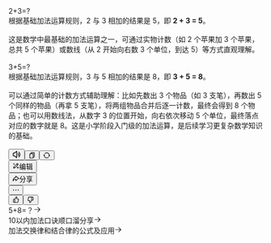 <div class="inter-H_fm37"><div class="container-PvPoAn"><div class="item-kDun2N"><div class="container-SrVXPg chrome70-container" style="--right-side-width: 0px; --center-content-max-width: 848px;"><div class="inner-Qo5lJS inner-item-Nz3mG4" data-target-id="message-box-target-id" data-testid="union_message"><div data-testid="message-block-container" class="message-block-container-PggqdK" style="--message-block-container-inline-width: 504.20001220703125px;"><div data-testid="send_message" class="flex flex-row w-full justify-end w-full max-w-full s-font-base text-s-color-text-secondary p-0 rounded-s-radius-s bg-transparent data-[attr=select-mode]:-mt-10 data-[attr=select-mode]:py-10 data-[attr=select-mode]:px-16 data-[attr=select-mode]:sm:p-10 data-[attr=select-mode]:hover:bg-s-color-bg-base data-[attr=select-mode]:hover:rounded-s-radius-xs data-[attr=select-mode]:has-[:checked]:bg-s-color-bg-trans data-[attr=select-mode]:has-[:checked]:rounded-s-radius-xs data-[attr=select-mode]:pointer-events-none"><div class="flex flex-col flex-grow max-w-full min-w-0"><div data-testid="message_content" data-plugin-identifier="Symbol(infra:send-message-box:text)" class="flex flex-row w-full justify-end" data-message-id="17658824427972610"><div data-testid="message_text_content" class="container-QQkdo4 bg-s-color-bg-trans rounded-s-radius-s text-s-color-text-secondary s-font-base sm:text-15 max-w-450 px-16 py-9 w-fit min-w-0 !text-[length:var(--message-send-text-content-font-size,16px)]">2+3=?</div></div><div class="answer-action-bar-f5eMOE hide-epgMfg answer-action-bar flex flex-col justify-end" data-testid="message_action_bar"></div></div></div></div></div></div></div></div><div class="container-PvPoAn"><div class="item-kDun2N"><div class="container-SrVXPg chrome70-container" style="--right-side-width: 0px; --center-content-max-width: 848px;"><div class="inner-Qo5lJS inner-item-Nz3mG4" data-target-id="message-box-target-id" data-testid="union_message"><div data-testid="message-block-container" class="message-block-container-PggqdK" style="--message-block-container-inline-width: 504.20001220703125px;"><div data-testid="receive_message" class="flex flex-row w-full w-full max-w-full s-font-base text-s-color-text-secondary p-0 rounded-s-radius-s bg-transparent group data-[attr=select-mode]:-mt-10 data-[attr=select-mode]:py-10 data-[attr=select-mode]:px-16 data-[attr=select-mode]:sm:p-10 data-[attr=select-mode]:hover:bg-s-color-bg-base data-[attr=select-mode]:hover:rounded-s-radius-xs data-[attr=select-mode]:has-[:checked]:bg-s-color-bg-trans data-[attr=select-mode]:has-[:checked]:rounded-s-radius-xs data-[attr=select-mode]:pointer-events-none"><div class="flex flex-col flex-grow max-w-full min-w-0"><div data-testid="message_content" data-message-id="17658824427973122" class="flex flex-row w-full"><div data-plugin-identifier="Symbol(infra:receive-message-box:text)" class="w-full"><div data-testid="message_text_content" theme-mode="light" class="container-P2rR72 flow-markdown-body theme-samantha-uDexJL" dir="ltr" data-show-indicator="false"><div class="auto-hide-last-sibling-br paragraph-pP9ZLC paragraph-element br-paragraph-space">根据基础加法运算规则，2 与 3 相加的结果是 5，即 <strong>2 + 3 = 5</strong>。</div><br class="container-Uxvbjy wrapper-GYqxgQ undefined">
<div class="auto-hide-last-sibling-br paragraph-pP9ZLC paragraph-element br-paragraph-space">这是数学中最基础的加法运算之一，可通过实物计数（如 2 个苹果加 3 个苹果，总共 5 个苹果）或数线（从 2 开始向右数 3 个单位，到达 5）等方式直观理解。</div><br class="container-Uxvbjy wrapper-GYqxgQ undefined">
</div></div></div><div class="answer-action-bar-f5eMOE hide-epgMfg answer-action-bar flex flex-col justify-end" data-testid="message_action_bar"></div></div></div></div></div></div></div></div><div class="container-PvPoAn"><div class="item-kDun2N"><div class="container-SrVXPg chrome70-container" style="--right-side-width: 0px; --center-content-max-width: 848px;"><div class="inner-Qo5lJS inner-item-Nz3mG4" data-target-id="message-box-target-id" data-testid="union_message"><div data-testid="message-block-container" class="message-block-container-PggqdK" style="--message-block-container-inline-width: 504.20001220703125px;"><div data-testid="send_message" class="flex flex-row w-full justify-end w-full max-w-full s-font-base text-s-color-text-secondary p-0 rounded-s-radius-s bg-transparent data-[attr=select-mode]:-mt-10 data-[attr=select-mode]:py-10 data-[attr=select-mode]:px-16 data-[attr=select-mode]:sm:p-10 data-[attr=select-mode]:hover:bg-s-color-bg-base data-[attr=select-mode]:hover:rounded-s-radius-xs data-[attr=select-mode]:has-[:checked]:bg-s-color-bg-trans data-[attr=select-mode]:has-[:checked]:rounded-s-radius-xs data-[attr=select-mode]:pointer-events-none"><div class="flex flex-col flex-grow max-w-full min-w-0"><div data-testid="message_content" data-plugin-identifier="Symbol(infra:send-message-box:text)" data-message-id="17676199026195714" class="flex flex-row w-full justify-end"><div data-testid="message_text_content" class="container-QQkdo4 bg-s-color-bg-trans rounded-s-radius-s text-s-color-text-secondary s-font-base sm:text-15 max-w-450 px-16 py-9 w-fit min-w-0 !text-[length:var(--message-send-text-content-font-size,16px)]">3+5=?</div></div><div class="answer-action-bar-f5eMOE hide-epgMfg answer-action-bar flex flex-col justify-end" data-testid="message_action_bar"></div></div></div></div></div></div></div></div><div class="container-PvPoAn"><div class="item-kDun2N"><div class="container-SrVXPg chrome70-container" style="--right-side-width: 0px; --center-content-max-width: 848px;"><div class="inner-Qo5lJS inner-item-Nz3mG4" data-target-id="message-box-target-id" data-testid="union_message"><div data-testid="message-block-container" class="message-block-container-PggqdK" style="--message-block-container-inline-width: 504.20001220703125px;"><div data-testid="receive_message" class="flex flex-row w-full w-full max-w-full s-font-base text-s-color-text-secondary p-0 rounded-s-radius-s bg-transparent group data-[attr=select-mode]:-mt-10 data-[attr=select-mode]:py-10 data-[attr=select-mode]:px-16 data-[attr=select-mode]:sm:p-10 data-[attr=select-mode]:hover:bg-s-color-bg-base data-[attr=select-mode]:hover:rounded-s-radius-xs data-[attr=select-mode]:has-[:checked]:bg-s-color-bg-trans data-[attr=select-mode]:has-[:checked]:rounded-s-radius-xs data-[attr=select-mode]:pointer-events-none"><div class="flex flex-col flex-grow max-w-full min-w-0"><div data-testid="message_content" class="flex flex-row w-full" data-message-id="17676199026195970"><div data-plugin-identifier="Symbol(infra:receive-message-box:text)" class="w-full"><div data-testid="message_text_content" theme-mode="light" class="container-P2rR72 flow-markdown-body theme-samantha-uDexJL" dir="ltr" data-show-indicator="false"><div class="auto-hide-last-sibling-br paragraph-pP9ZLC paragraph-element br-paragraph-space">根据基础加法运算规则，3 与 5 相加的结果是 8，即 <strong>3 + 5 = 8</strong>。</div><br class="container-Uxvbjy wrapper-GYqxgQ undefined">
<div class="auto-hide-last-sibling-br paragraph-pP9ZLC paragraph-element br-paragraph-space">可以通过简单的计数方式辅助理解：比如先数出 3 个物品（如 3 支笔），再数出 5 个同样的物品（再拿 5 支笔），将两组物品合并后逐一计数，最终会得到 8 个物品；也可以用数线法，从数字 3 的位置开始，向右依次移动 5 个单位，最终落点对应的数字就是 8。这是小学阶段入门级的加法运算，是后续学习更复杂数学知识的基础。</div><br class="container-Uxvbjy wrapper-GYqxgQ undefined">
</div></div></div><div class="answer-action-bar-f5eMOE answer-action-bar flex flex-col justify-end" data-testid="message_action_bar"><div data-message-action-bar="1" class="container-lw0hmJ flex flex-row items-start w-full self-center"><div class="left-xRIoFN"><div class="bp5-overflow-list container-yJavn0 align-start-t81aGo inner-ZxV3pj"><button data-testid="audio_play_button" tabindex="0" class="semi-button semi-button-primary samantha-button-BghSMg tertiary-o1h39p small-e8_KcA icon-hKywyK icon-only-BL0gii action-btn-qdmv6x button-ayOaHN semi-button-with-icon semi-button-with-icon-only" type="button" aria-disabled="false" aria-describedby="0761j5p" data-popupid="0761j5p" style="font-size: 16px;"><span class="semi-button-content"><span role="img" class="semi-icon semi-icon-default"><svg xmlns="http://www.w3.org/2000/svg" width="1em" height="1em" fill="none" viewBox="0 0 24 24"><path fill="currentColor" fill-rule="evenodd" d="M5.714 8.857h.8l.596-.532 4.366-3.899v15.148L7.11 15.675l-.596-.532H3.095V8.857zm0-2.095 5.295-4.728c1.027-.834 2.562-.103 2.562 1.22v17.492c0 1.324-1.535 2.054-2.562 1.22l-5.295-4.728H3.095A2.095 2.095 0 0 1 1 15.143V8.857c0-1.157.938-2.095 2.095-2.095zM18.03 4.274a1.05 1.05 0 0 1 1.48-.082A10.45 10.45 0 0 1 23 12c0 3.103-1.35 5.892-3.492 7.809a1.048 1.048 0 0 1-1.397-1.562A8.36 8.36 0 0 0 20.905 12a8.36 8.36 0 0 0-2.794-6.247 1.05 1.05 0 0 1-.082-1.48m-.5 3.924a1.048 1.048 0 0 0-1.63 1.318c.606.748.932 1.518.932 2.484 0 .967-.326 1.736-.931 2.484a1.048 1.048 0 0 0 1.629 1.318c.85-1.052 1.397-2.274 1.397-3.802s-.546-2.75-1.397-3.802" clip-rule="evenodd"></path></svg></span></span></button><button data-testid="message_action_copy" tabindex="0" class="semi-button semi-button-primary semi-button-light container-Y2BOD8 size-small-dKovGW background-white-LxVjHv color-grey-deep-fYj20V semi-button-with-icon semi-button-with-icon-only" type="button" aria-disabled="false" aria-describedby="3bpag0e" data-popupid="3bpag0e"><span class="semi-button-content"><span role="img" class="semi-icon semi-icon-default"><svg xmlns="http://www.w3.org/2000/svg" width="1em" height="1em" fill="none" viewBox="0 0 24 24"><path fill="currentColor" fill-rule="evenodd" d="M21 3.5V17a2 2 0 0 1-2 2h-2v-2h2V3.5H9v2h5.857c1.184 0 2.143.895 2.143 2v13c0 1.105-.96 2-2.143 2H5.143C3.959 22.5 3 21.605 3 20.5v-13c0-1.105.96-2 2.143-2H7v-2a2 2 0 0 1 2-2h10a2 2 0 0 1 2 2m-6.143 4H5.143v13h9.714z" clip-rule="evenodd"></path></svg></span></span></button><button data-testid="message_action_regenerate" tabindex="0" class="semi-button semi-button-primary semi-button-light container-Y2BOD8 size-small-dKovGW background-white-LxVjHv color-grey-deep-fYj20V semi-button-with-icon semi-button-with-icon-only" type="button" aria-disabled="false" aria-describedby="m4avlaq" data-popupid="m4avlaq"><span class="semi-button-content"><span role="img" class="semi-icon semi-icon-default"><svg xmlns="http://www.w3.org/2000/svg" width="1em" height="1em" fill="none" viewBox="0 0 24 24"><path fill="currentColor" fill-rule="evenodd" d="M12 4a7.98 7.98 0 0 0-6.02 2.732L4.473 5.415A9.98 9.98 0 0 1 12 2c5.523 0 10 4.477 10 10h1.478a.5.5 0 0 1 .394.807l-2.477 3.186a.5.5 0 0 1-.79 0l-2.477-3.186a.5.5 0 0 1 .394-.807H20a8 8 0 0 0-8-8m0 18c3 0 5.693-1.322 7.526-3.415l-1.505-1.317A8 8 0 0 1 4 12h1.397a.5.5 0 0 0 .376-.83L3.376 8.43a.5.5 0 0 0-.752 0L.226 11.17a.5.5 0 0 0 .376.83H2c0 5.523 4.477 10 10 10" clip-rule="evenodd"></path></svg></span></span></button><div class="container-gdkIVY"><button data-testid="create_doc_by_message" tabindex="0" class="semi-button semi-button-primary semi-button-light container-Y2BOD8 size-small-dKovGW background-white-LxVjHv color-grey-deep-fYj20V semi-button-with-icon" type="button" aria-disabled="false" aria-describedby="x0hq6yd" data-popupid="x0hq6yd"><span class="semi-button-content"><span role="img" class="semi-icon semi-icon-default icon-kW6igb"><svg xmlns="http://www.w3.org/2000/svg" width="1em" height="1em" fill="none" viewBox="0 0 24 24"><path fill="currentColor" fill-rule="evenodd" d="M5.122 8.242a.356.356 0 0 0 .355-.315c.167-.994.313-1.504.63-1.82.314-.316.822-.463 1.81-.63a.36.36 0 0 0 .325-.355.356.356 0 0 0-.325-.356c-.988-.167-1.496-.314-1.81-.63-.317-.316-.463-.826-.63-1.819A.356.356 0 0 0 5.122 2a.36.36 0 0 0-.357.316c-.167.993-.313 1.503-.629 1.82-.315.316-.822.463-1.808.63A.356.356 0 0 0 2 5.122c0 .193.147.332.326.356.988.166 1.496.31 1.81.624.316.314.462.825.63 1.826.029.178.17.314.356.314m14.42-2.05-2.383-2.383-1.229 1.23 2.382 2.382zm-2.49 2.49L14.668 6.3l-9.476 9.475 2.383 2.382zm1.368-6.134 2.383 2.382a1.784 1.784 0 0 1 0 2.523L8.655 19.6a1.8 1.8 0 0 1-.99.502l-4.017.618a.892.892 0 0 1-1.017-1.017l.618-4.017c.057-.375.233-.722.501-.99L15.898 2.548a1.783 1.783 0 0 1 2.522 0m.98 19.111a.46.46 0 0 1-.456.405.466.466 0 0 1-.459-.403c-.215-1.289-.403-1.945-.808-2.35-.405-.403-1.057-.587-2.328-.802a.464.464 0 0 1-.419-.456c0-.245.184-.434.422-.458 1.268-.215 1.92-.404 2.325-.81s.593-1.063.808-2.34a.466.466 0 0 1 .46-.407c.243 0 .421.176.456.408.214 1.276.402 1.932.808 2.339.406.406 1.058.595 2.328.81a.46.46 0 0 1 .419.458c0 .243-.185.43-.418.457-1.27.214-1.923.402-2.329.808-.405.407-.594 1.063-.808 2.341" clip-rule="evenodd"></path></svg></span><span class="semi-button-content-right" x-semi-prop="children">编辑</span></span></button></div><button data-testid="message_action_share" class="semi-button semi-button-primary semi-button-light container-Y2BOD8 size-small-dKovGW background-white-LxVjHv color-grey-deep-fYj20V share-action-btn-GhcrSw semi-button-with-icon" type="button" aria-disabled="false"><span class="semi-button-content"><span role="img" class="semi-icon semi-icon-default block text-16 p-2" data-testid="message_action_icon_share"><svg xmlns="http://www.w3.org/2000/svg" width="1em" height="1em" fill="none" viewBox="0 0 24 24"><path fill="currentColor" fill-rule="evenodd" d="M12.719 13.833v3.64l7.641-5.872.264-.203-.264-.203-7.641-5.884v3.185l-1.688.302c-4.095.732-6.716 3.722-7.625 7.786q.668-.605 1.457-1.078c1.647-.983 3.551-1.433 5.693-1.553zM10.67 6.781c-6.405 1.144-9.6 6.714-9.669 12.991a19 19 0 0 0 .006.713c.012.458.018.686.062.806a.767.767 0 0 0 1.248.29c.093-.087.23-.346.502-.865a12 12 0 0 1 .232-.422c1.307-2.267 3.043-3.526 5.571-4.043.632-.13 1.312-.213 2.048-.254v2.512c0 .89 0 1.335.155 1.583.206.331.582.517.97.478.291-.029.643-.3 1.348-.84l8.465-6.506c.717-.55 1.075-.826 1.234-1.147.21-.428.21-.93 0-1.357-.157-.321-.516-.597-1.232-1.148l-8.466-6.52c-.705-.542-1.057-.813-1.348-.842a1.02 1.02 0 0 0-.971.478c-.155.248-.155.692-.155 1.58z" clip-rule="evenodd"></path></svg></span><span class="semi-button-content-right" x-semi-prop="children">分享</span></span></button><div class="flex" aria-expanded="false" aria-haspopup="dialog" tabindex="0" aria-controls="15a42rq" data-popupid="15a42rq"><button data-testid="message_action_more" tabindex="0" class="semi-button semi-button-primary semi-button-light container-Y2BOD8 size-small-dKovGW background-white-LxVjHv color-grey-deep-fYj20V semi-button-with-icon semi-button-with-icon-only" type="button" aria-disabled="false" aria-describedby="88r2o6l" data-popupid="88r2o6l"><span class="semi-button-content"><span role="img" class="semi-icon semi-icon-default"><svg xmlns="http://www.w3.org/2000/svg" width="1em" height="1em" fill="none" viewBox="0 0 24 24"><path fill="currentColor" d="M5.5 11.75a1.75 1.75 0 1 1-3.5 0 1.75 1.75 0 0 1 3.5 0M13.725 11.75a1.75 1.75 0 1 1-3.5 0 1.75 1.75 0 0 1 3.5 0M22 11.75a1.75 1.75 0 1 1-3.5 0 1.75 1.75 0 0 1 3.5 0"></path></svg></span></span></button></div><div class="right-keeped-divider-CoiW8n"></div><button data-testid="message_action_like" tabindex="0" class="semi-button semi-button-primary semi-button-light container-Y2BOD8 size-small-dKovGW background-white-LxVjHv color-grey-deep-fYj20V semi-button-with-icon semi-button-with-icon-only" type="button" aria-disabled="false" aria-describedby="l2ffv6g" data-popupid="l2ffv6g"><span class="semi-button-content"><span role="img" class="semi-icon semi-icon-default"><svg xmlns="http://www.w3.org/2000/svg" width="1em" height="1em" fill="none" viewBox="0 0 24 24"><path fill="currentColor" fill-rule="evenodd" d="M9 10.395V20.5h8.557a1 1 0 0 0 .98-.797l1.774-8.576A.937.937 0 0 0 19.393 10h-3.659a2.177 2.177 0 0 1-2.093-2.775L14.678 3.6a.736.736 0 0 0-1.342-.576zM7 11v9.5H5a1 1 0 0 1-1-1V12a1 1 0 0 1 1-1zM5 9a3 3 0 0 0-3 3v7.5a3 3 0 0 0 3 3h12.557a3 3 0 0 0 2.938-2.392l1.774-8.576A2.937 2.937 0 0 0 19.393 8h-3.659a.177.177 0 0 1-.17-.225l1.037-3.627a2.736 2.736 0 0 0-4.989-2.139L7.5 9z" clip-rule="evenodd"></path></svg></span></span></button><button data-testid="message_action_dislike" tabindex="0" class="semi-button semi-button-primary semi-button-light container-Y2BOD8 size-small-dKovGW background-white-LxVjHv color-grey-deep-fYj20V semi-button-with-icon semi-button-with-icon-only" type="button" aria-disabled="false" aria-describedby="t4i41i5" data-popupid="t4i41i5"><span class="semi-button-content"><span role="img" class="semi-icon semi-icon-default"><svg xmlns="http://www.w3.org/2000/svg" width="1em" height="1em" fill="none" viewBox="0 0 24 24"><path fill="currentColor" fill-rule="evenodd" d="M15 13.605V3.5H6.443a1 1 0 0 0-.98.797L3.69 12.873A.937.937 0 0 0 4.607 14h3.659a2.177 2.177 0 0 1 2.093 2.775l-1.037 3.627a.736.736 0 0 0 1.342.575zM17 13V3.5h2a1 1 0 0 1 1 1V12a1 1 0 0 1-1 1zm2 2a3 3 0 0 0 3-3V4.5a3 3 0 0 0-3-3H6.443a3 3 0 0 0-2.938 2.392l-1.774 8.576A2.937 2.937 0 0 0 4.607 16h3.659c.117 0 .202.112.17.225l-1.037 3.627a2.736 2.736 0 0 0 4.989 2.139L16.5 15z" clip-rule="evenodd"></path></svg></span></span></button><div class="bp5-overflow-list-spacer"></div></div></div></div></div><div class="suggest-message-list-wrapper-QLdGFg" data-testid="suggest_message_list"><div class="suggest-list-item suggest-message-oSXMsU" data-testid="suggest_message_item"><span class="title-sm8Wop suggest-list-item-title" dir="ltr">5+8=？</span><span role="img" class="semi-icon semi-icon-default icon-LP9ZXy"><svg xmlns="http://www.w3.org/2000/svg" width="1em" height="1em" fill="none" viewBox="0 0 24 24"><path fill="currentColor" fill-rule="evenodd" d="M12.793 3.793a1 1 0 0 1 1.414 0l7.5 7.5a1 1 0 0 1 0 1.414l-7.5 7.5a1 1 0 0 1-1.414-1.414L18.586 13H3a1 1 0 1 1 0-2h15.586l-5.793-5.793a1 1 0 0 1 0-1.414" clip-rule="evenodd"></path></svg></span></div><div class="suggest-list-item suggest-message-oSXMsU" data-testid="suggest_message_item"><span class="title-sm8Wop suggest-list-item-title" dir="ltr">10以内加法口诀顺口溜分享</span><span role="img" class="semi-icon semi-icon-default icon-LP9ZXy"><svg xmlns="http://www.w3.org/2000/svg" width="1em" height="1em" fill="none" viewBox="0 0 24 24"><path fill="currentColor" fill-rule="evenodd" d="M12.793 3.793a1 1 0 0 1 1.414 0l7.5 7.5a1 1 0 0 1 0 1.414l-7.5 7.5a1 1 0 0 1-1.414-1.414L18.586 13H3a1 1 0 1 1 0-2h15.586l-5.793-5.793a1 1 0 0 1 0-1.414" clip-rule="evenodd"></path></svg></span></div><div class="suggest-list-item suggest-message-oSXMsU" data-testid="suggest_message_item"><span class="title-sm8Wop suggest-list-item-title" dir="ltr">加法交换律和结合律的公式及应用</span><span role="img" class="semi-icon semi-icon-default icon-LP9ZXy"><svg xmlns="http://www.w3.org/2000/svg" width="1em" height="1em" fill="none" viewBox="0 0 24 24"><path fill="currentColor" fill-rule="evenodd" d="M12.793 3.793a1 1 0 0 1 1.414 0l7.5 7.5a1 1 0 0 1 0 1.414l-7.5 7.5a1 1 0 0 1-1.414-1.414L18.586 13H3a1 1 0 1 1 0-2h15.586l-5.793-5.793a1 1 0 0 1 0-1.414" clip-rule="evenodd"></path></svg></span></div></div></div></div></div></div></div></div></div></div>